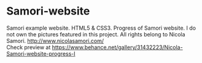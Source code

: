 # Samori-website
Samori example website. HTML5 &amp; CSS3.
Progress of Samori website.
I do not own the pictures featured in this project. All rights belong to Nicola Samori. http://www.nicolasamori.com/
<br>Check preview at https://www.behance.net/gallery/31432223/Nicola-Samori-website-progress-I
